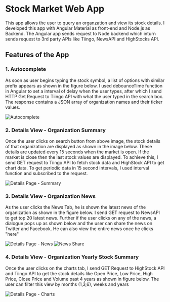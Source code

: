 # Stock Market Web App

This app allows the user to query an organzation and view its stock details. I developed this app with Angular Material as front-end and Node.js as Backend. The Angular app sends request to Node backend which inturn sends request to 3rd party APIs like Tiingo, NewsAPI and HighStocks API.

## Features of the App

### 1. Autocomplete 
As soon as user begins typing the stock symbol, a list of options with similar prefix appears as shown in the figure below. I used debounceTime function in Angular to set a interval of delay when the user types, after which I send HTTP Get Request to Tiingo API with what the user typed in the search box. The response contains a JSON array of organization names and their ticker values.

![Autocomplete](https://user-images.githubusercontent.com/40236708/108006338-0ee8d800-6fb0-11eb-8ad6-bcacb3c483ac.JPG)

### 2. Details View - Organization Summary
Once the user clicks on search button from above image, the stock details of that organization are displayed as shown in the image below. These details are updated every 15 seconds when the market is open. If the market is close then the last stock values are displayed. To achieve this, I send GET request to Tiingo API to fetch stock data and HighStock API to get chart data. To get periodic data in 15 second intervals, I used interval function and subscribed to the request.     

![Details Page - Summary](https://user-images.githubusercontent.com/40236708/108007532-1362c000-6fb3-11eb-86a2-6bde738622a8.JPG)


### 3. Details View - Organization News

As the user clicks the News Tab, he is shown the latest news of the organization as shown in the figure below. I send GET request to NewsAPI to get top 20 latest news. Further if the user clicks on any of the news, a dialogue pops up as shown below and the user can share the news on Twitter and Facebook. He can also view the entire news once he clicks "here"

![Details Page - News](https://user-images.githubusercontent.com/40236708/108009214-11026500-6fb7-11eb-9655-13d742a7351b.JPG)
![News Share](https://user-images.githubusercontent.com/40236708/108008738-ea8ffa00-6fb5-11eb-81fe-a3289b0389cf.JPG)

### 4. Details View - Organization Yearly Stock Summary

Once the user clicks on the charts tab, I send GET Request to HighStock API and Tiingo API to get the stock details like Open Price, Low Price, High Price, Close Price and Volume past 4 years as shown in figure below. The user can filter this view by months (1,3,6), weeks and years

![Details Page - Charts](https://user-images.githubusercontent.com/40236708/108009558-d8af5680-6fb7-11eb-9c02-d1f9cf26370b.JPG)






